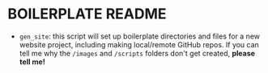 # BOILERPLATE README
- `gen_site`:
this script will set up boilerplate directories and files for a new website project, including making local/remote GitHub repos. If you can tell me why the `/images` and `/scripts` folders don't get created, **please tell me!**

